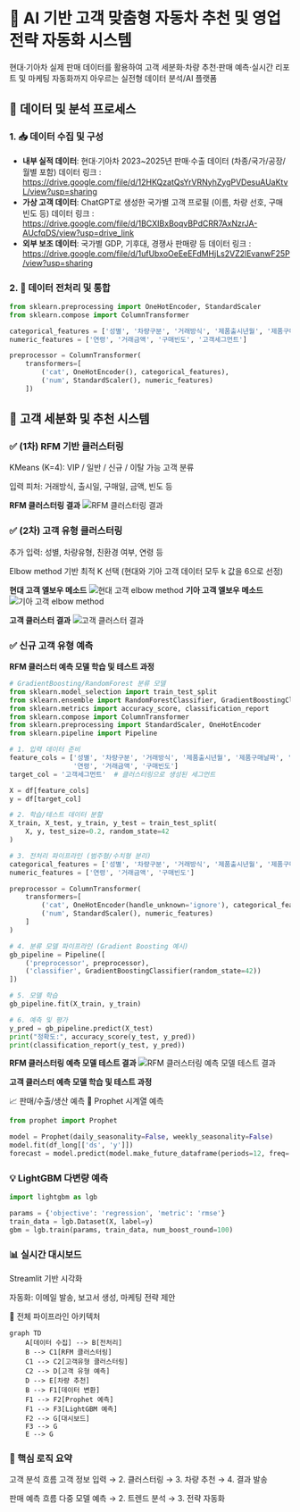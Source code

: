 # 🚗 AI 기반 고객 맞춤형 자동차 추천 및 영업전략 자동화 시스템

현대·기아차 실제 판매 데이터를 활용하여 고객 세분화·차량 추천·판매 예측·실시간 리포트 및 마케팅 자동화까지 아우르는 실전형 데이터 분석/AI 플랫폼

## 📂 데이터 및 분석 프로세스

### 1. 📥 데이터 수집 및 구성
- **내부 실적 데이터**: 현대·기아차 2023~2025년 판매·수출 데이터 (차종/국가/공장/월별 포함)
        데이터 링크 : https://drive.google.com/file/d/12HKQzatQsYrVRNyhZygPVDesuAUaKtvL/view?usp=sharing
- **가상 고객 데이터**: ChatGPT로 생성한 국가별 고객 프로필 (이름, 차량 선호, 구매 빈도 등) 
         데이터 링크 : https://drive.google.com/file/d/1BCXIBxBoqvBPdCRR7AxNzrJA-AUcfqDS/view?usp=drive_link
- **외부 보조 데이터**: 국가별 GDP, 기후대, 경쟁사 판매량 등
           데이터 링크 : https://drive.google.com/file/d/1ufUbxoOeEeEFdMHjLs2VZ2lEvanwF25P/view?usp=sharing

### 2. 🔧 데이터 전처리 및 통합
```python
from sklearn.preprocessing import OneHotEncoder, StandardScaler
from sklearn.compose import ColumnTransformer

categorical_features = ['성별', '차량구분', '거래방식', '제품출시년월', '제품구매날짜', '친환경차']
numeric_features = ['연령', '거래금액', '구매빈도', '고객세그먼트']

preprocessor = ColumnTransformer(
    transformers=[
        ('cat', OneHotEncoder(), categorical_features),
        ('num', StandardScaler(), numeric_features)
    ])
```
## 👥 고객 세분화 및 추천 시스템
### ✅ (1차) RFM 기반 클러스터링
KMeans (K=4): VIP / 일반 / 신규 / 이탈 가능 고객 분류

입력 피처: 거래방식, 출시일, 구매일, 금액, 빈도 등

**RFM 클러스터링 결과**
![RFM 클러스터링 결과](image/segment_result.png)

### ✅ (2차) 고객 유형 클러스터링
추가 입력: 성별, 차량유형, 친환경 여부, 연령 등

Elbow method 기반 최적 K 선택 (현대와 기아 고객 데이터 모두 k 값을 6으로 선정)

**현대 고객 엘보우 메소드**
![현대 고객 elbow method](image/hyundai_elbow.png)
**기아 고객 엘보우 메소드**
![기아 고객 elbow method](image/kia_elbow.png)

**고객 클러스터  결과**
![고객 클러스터  결과](image/clustering_result.png)


### ✅ 신규 고객 유형 예측

**RFM 클러스터 예측 모델 학습 및 테스트 과정**

``` python
# GradientBoosting/RandomForest 분류 모델
from sklearn.model_selection import train_test_split
from sklearn.ensemble import RandomForestClassifier, GradientBoostingClassifier
from sklearn.metrics import accuracy_score, classification_report
from sklearn.compose import ColumnTransformer
from sklearn.preprocessing import StandardScaler, OneHotEncoder
from sklearn.pipeline import Pipeline

# 1. 입력 데이터 준비
feature_cols = ['성별', '차량구분', '거래방식', '제품출시년월', '제품구매날짜', '친환경차',
                '연령', '거래금액', '구매빈도']
target_col = '고객세그먼트'  # 클러스터링으로 생성된 세그먼트

X = df[feature_cols]
y = df[target_col]

# 2. 학습/테스트 데이터 분할
X_train, X_test, y_train, y_test = train_test_split(
    X, y, test_size=0.2, random_state=42
)

# 3. 전처리 파이프라인 (범주형/수치형 분리)
categorical_features = ['성별', '차량구분', '거래방식', '제품출시년월', '제품구매날짜', '친환경차']
numeric_features = ['연령', '거래금액', '구매빈도']

preprocessor = ColumnTransformer(
    transformers=[
        ('cat', OneHotEncoder(handle_unknown='ignore'), categorical_features),
        ('num', StandardScaler(), numeric_features)
    ]
)

# 4. 분류 모델 파이프라인 (Gradient Boosting 예시)
gb_pipeline = Pipeline([
    ('preprocessor', preprocessor),
    ('classifier', GradientBoostingClassifier(random_state=42))
])

# 5. 모델 학습
gb_pipeline.fit(X_train, y_train)

# 6. 예측 및 평가
y_pred = gb_pipeline.predict(X_test)
print("정확도:", accuracy_score(y_test, y_pred))
print(classification_report(y_test, y_pred))

```


**RFM 클러스터링 예측 모델 테스트 결과**
![RFM 클러스터링 예측 모델 테스트 결과](image/segment_predict.png)


**고객 클러스터 예측 모델 학습 및 테스트 과정**




📈 판매/수출/생산 예측
🔮 Prophet 시계열 예측
``` python
from prophet import Prophet

model = Prophet(daily_seasonality=False, weekly_seasonality=False)
model.fit(df_long[['ds', 'y']])
forecast = model.predict(model.make_future_dataframe(periods=12, freq='M'))
```

### 💡 LightGBM 다변량 예측
```python
import lightgbm as lgb

params = {'objective': 'regression', 'metric': 'rmse'}
train_data = lgb.Dataset(X, label=y)
gbm = lgb.train(params, train_data, num_boost_round=100)
```
### 📊 실시간 대시보드
Streamlit 기반 시각화

자동화: 이메일 발송, 보고서 생성, 마케팅 전략 제안

🔁 전체 파이프라인 아키텍처
```mermaid
graph TD
    A[데이터 수집] --> B[전처리]
    B --> C1[RFM 클러스터링]
    C1 --> C2[고객유형 클러스터링]
    C2 --> D[고객 유형 예측]
    D --> E[차량 추천]
    B --> F1[데이터 변환]
    F1 --> F2[Prophet 예측]
    F1 --> F3[LightGBM 예측]
    F2 --> G[대시보드]
    F3 --> G
    E --> G
```

### 🧠 핵심 로직 요약
고객 분석 흐름
고객 정보 입력 → 2. 클러스터링 → 3. 차량 추천 → 4. 결과 발송

판매 예측 흐름
다중 모델 예측 → 2. 트렌드 분석 → 3. 전략 자동화
